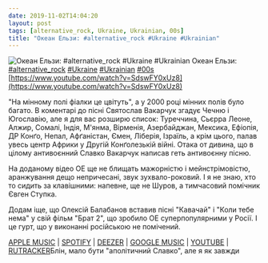 ```yaml
---
date: 2019-11-02T14:04:20
layout: post
tags: [alternative_rock, Ukraine, Ukrainian, 00s]
title: "Океан Ельзи: #alternative_rock #Ukraine #Ukrainian"
---
```

![Океан Ельзи: #alternative_rock #Ukraine #Ukrainian](https://i.ytimg.com/vi/SdswFY0xUz8/hqdefault.jpg)
Океан Ельзи: [#alternative_rock](/tags/#alternative_rock) [#Ukraine](/tags/#Ukraine) [#Ukrainian](/tags/#Ukrainian) [#00s](/tags/#00s) [https://www.youtube.com/watch?v=SdswFY0xUz8](https://www.youtube.com/watch?v=SdswFY0xUz8)

&quot;На мінному полі фіалки це цвітуть&quot;, а у 2000 році мінних полів було багато. В коментарі до пісні Святослав Вакарчук згадує Чечню і Югославію, але я для вас розширю список: Туреччина, Сьєрра Леоне, Алжир, Сомалі, Індія, М&#39;янма, Вірменія, Азербайджан, Мексика, Ефіопія, ДР Конґо, Непал, Афґаністан, Ємен, Ліберія, Ізраїль, а крім цього, палав увесь центр Африки у Другій Конґолезькій війні. Отака от дивина, що в цілому антивоєнний Славко Вакарчук написав геть антивоєнну пісню.

На доданому відео ОЕ ще не блищать мажорністю і мейнстрімовістю, аранжування дещо непричесані, звук зухвало-роковий. І я не знаю, хто то сидить за клавішними: напевне, ще не Шуров, а тимчасовий помічник Євген Ступка.

Додам іще, що Олексій Балабанов вставив пісні &quot;Кавачай&quot; і &quot;Коли тебе нема&quot; у свій фільм &quot;Брат 2&quot;, що зробило ОЕ суперпопулярними у Росії. І це гурт, що у виконанні російською не помічений.

[APPLE MUSIC](https://music.apple.com/ru/album/%D1%8F%D0%BD%D0%B0%D0%BD%D0%B5%D0%B1%D1%96%D0%B1%D1%83%D0%B2/1032729143) | [SPOTIFY](https://open.spotify.com/album/6G88Fi3Xa2MGwUTjuS23oh) | [DEEZER](https://www.deezer.com/album/11062268?utm_source=deezer&amp;utm_content=album-11062268&amp;utm_term=1601611822_1572678157&amp;utm_medium=web) | [GOOGLE MUSIC](https://play.google.com/music/m/Ban47fgrdmetwtiq6ehftxdtuui?t=i_-__) | [YOUTUBE](https://www.youtube.com/playlist?list=OLAK5uy_lakUEV0QpMEe8mXcx_v6yrZkwXzTleayk) | [RUTRACKER](https://rutracker.org/forum/viewtopic.php?t=3866715)Блін, мало бути &quot;аполітичний Славко&quot;, але я як завжди